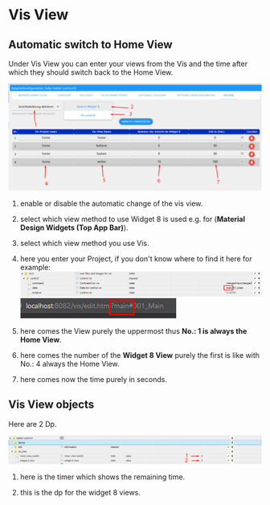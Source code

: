 # Vis View
## Automatic switch to Home View

Under Vis View you can enter your views from the Vis and the time after which they should switch back to the Home View.

![config_vis](../../../.vuepress/public/images/media/Fully-Tablet-Control/config_vis.png)

1. enable or disable the automatic change of the vis view.

2. select which view method to use Widget 8 is used e.g. for (**Material Design Widgets (Top App Bar)**).

3. select which view method you use Vis.

4. here you enter your Project, if you don't know where to find it here for example:
   ![project_name1](../../../.vuepress/public/images/media/Fully-Tablet-Control/project_name1.png)
   ![project_name](../../../.vuepress/public/images/media/Fully-Tablet-Control/project_name.png)

5. here comes the View purely the uppermost thus **No.: 1 is always the Home View**.

6. here comes the number of the **Widget 8 View** purely the first is like with No.: 4 always the Home View.

7. here comes now the time purely in seconds.

## Vis View objects

Here are 2 Dp.

![objects_vis](../../../.vuepress/public/images/media/Fully-Tablet-Control/objects_vis.png)

1. here is the timer which shows the remaining time.

2. this is the dp for the widget 8 views.
